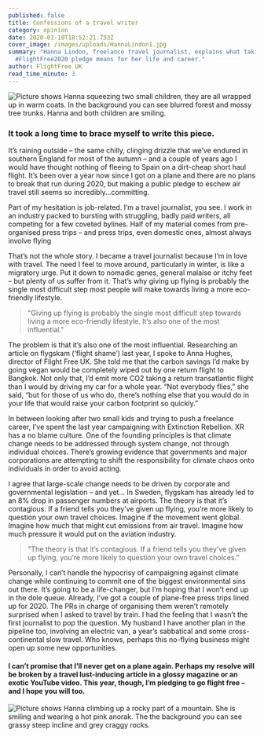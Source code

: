 ```yaml
---
published: false
title: Confessions of a travel writer
category: opinion
date: 2020-01-10T18:52:21.753Z
cover_image: /images/uploads/HannaLindon1.jpg
summary: "Hanna Lindon, freelance travel journalist, explains what taking the
  #FlightFree2020 pledge means for her life and career."
author: FlightFree UK
read_time_minute: 3
---
```

![Picture shows Hanna squeezing two small children, they are all wrapped up in warm coats. In the background you can see blurred forest and mossy tree trunks. Hanna and both children are smiling. ](/images/uploads/HannaLindon2.jpg "Hanna with her two children ")

### It took a long time to brace myself to write this piece. 

It’s raining outside – the same chilly, clinging drizzle that we’ve endured in southern England for most of the autumn – and a couple of years ago I would have thought nothing of fleeing to Spain on a dirt-cheap short haul flight. It’s been over a year now since I got on a plane and there are no plans to break that run during 2020, but making a public pledge to eschew air travel still seems so incredibly…committing.

Part of my hesitation is job-related. I’m a travel journalist, you see. I work in an industry packed to bursting with struggling, badly paid writers, all competing for a few coveted bylines. Half of my material comes from pre-organised press trips – and press trips, even domestic ones, almost always involve flying

That’s not the whole story. I became a travel journalist because I’m in love with travel. The need I feel to move around, particularly in winter, is like a migratory urge. Put it down to nomadic genes, general malaise or itchy feet – but plenty of us suffer from it. That’s why giving up flying is probably the single most difficult step most people will make towards living a more eco-friendly lifestyle.

> "Giving up flying is probably the single most difficult step towards living a more eco-friendly lifestyle. It’s also one of the most influential."

The problem is that it’s also one of the most influential. Researching an article on flygskam (‘flight shame’) last year, I spoke to Anna Hughes, director of Flight Free UK. She told me that the carbon savings I’d make by going vegan would be completely wiped out by one return flight to Bangkok. Not only that, I’d emit more CO2 taking a return transatlantic flight than I would by driving my car for a whole year. “Not everybody flies,” she said, “but for those of us who do, there’s nothing else that you would do in your life that would raise your carbon footprint so quickly.”

In between looking after two small kids and trying to push a freelance career, I’ve spent the last year campaigning with Extinction Rebellion. XR has a no blame culture. One of the founding principles is that climate change needs to be addressed through system change, not through individual choices. There’s growing evidence that governments and major corporations are attempting to shift the responsibility for climate chaos onto individuals in order to avoid acting. 

I agree that large-scale change needs to be driven by corporate and governmental legislation – and yet… In Sweden, flygskam has already led to an 8% drop in passenger numbers at airports. The theory is that it’s contagious. If a friend tells you they’ve given up flying, you’re more likely to question your own travel choices. Imagine if the movement went global. Imagine how much that might cut emissions from air travel. Imagine how much pressure it would put on the aviation industry.

> "The theory is that it’s contagious. If a friend tells you they’ve given up flying, you’re more likely to question your own travel choices."

Personally, I can’t handle the hypocrisy of campaigning against climate change while continuing to commit one of the biggest environmental sins out there. It’s going to be a life-changer, but I’m hoping that I won’t end up in the dole queue. Already, I’ve got a couple of plane-free press trips lined up for 2020. The PRs in charge of organising them weren’t remotely surprised when I asked to travel by train. I had the feeling that I wasn’t the first journalist to pop the question. My husband I have another plan in the pipeline too, involving an electric van, a year’s sabbatical and some cross-continental slow travel. Who knows, perhaps this no-flying business might open up some new opportunities.

#### I can’t promise that I’ll never get on a plane again. Perhaps my resolve will be broken by a travel lust-inducing article in a glossy magazine or an exotic YouTube video. This year, though, I’m pledging to go flight free – and I hope you will too.

![Picture shows Hanna climbing up a rocky part of a mountain. She is smiling and wearing a hot pink anorak. The the background you can see grassy steep incline and grey craggy rocks. ](/images/uploads/HannaLindon1.jpg "Hanna on a flight-free adventure!")
